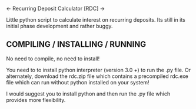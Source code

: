 <- Recurring Deposit Calculator [RDC] ->

Little python script to calculate interest on recurring deposits.
Its still in its initial phase development and rather buggy.

COMPILING / INSTALLING / RUNNING 
---------------------------------

No need to compile, no need to install!

You need to to install python interpreter (version 3.0 +) to run the .py file.
Or alternately, download the rdc.zip file which contains a precompiled rdc.exe file 
which can run without python installed on your system!

I would suggest you to install python and then run the .py file which provides more flexibility.


